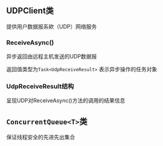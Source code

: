 ## UDPClient类

提供用户数据报系欸（UDP）网络服务

### ReceiveAsync()

异步返回由远程主机发送的UDP数据报

返回值类型为`Task<UdpReceiveResult>` 表示异步操作的任务对象

### UdpReceiveResult结构

呈现UDP对ReceiveAsync()方法的调用的结果信息

## `ConcurrentQueue<T>`类

保证线程安全的先进先出集合